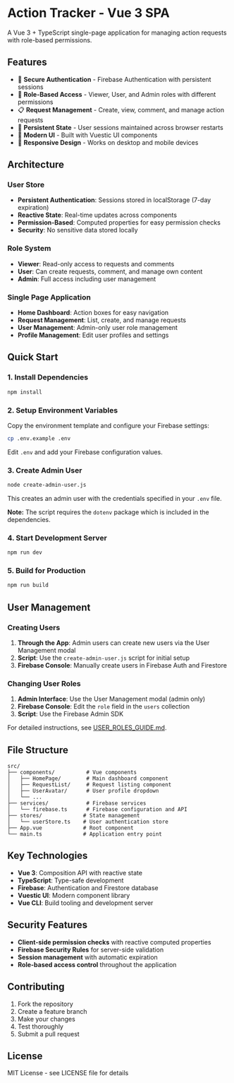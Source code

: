# Action Tracker - Vue 3 SPA

A Vue 3 + TypeScript single-page application for managing action requests with role-based permissions.

## Features

- 🔐 **Secure Authentication** - Firebase Authentication with persistent sessions
- 👥 **Role-Based Access** - Viewer, User, and Admin roles with different permissions
- 📋 **Request Management** - Create, view, comment, and manage action requests
- 💾 **Persistent State** - User sessions maintained across browser restarts
- 🎨 **Modern UI** - Built with Vuestic UI components
- 📱 **Responsive Design** - Works on desktop and mobile devices

## Architecture

### User Store

- **Persistent Authentication**: Sessions stored in localStorage (7-day expiration)
- **Reactive State**: Real-time updates across components
- **Permission-Based**: Computed properties for easy permission checks
- **Security**: No sensitive data stored locally

### Role System

- **Viewer**: Read-only access to requests and comments
- **User**: Can create requests, comment, and manage own content
- **Admin**: Full access including user management

### Single Page Application

- **Home Dashboard**: Action boxes for easy navigation
- **Request Management**: List, create, and manage requests
- **User Management**: Admin-only user role management
- **Profile Management**: Edit user profiles and settings

## Quick Start

### 1. Install Dependencies

```bash
npm install
```

### 2. Setup Environment Variables

Copy the environment template and configure your Firebase settings:

```bash
cp .env.example .env
```

Edit `.env` and add your Firebase configuration values.

### 3. Create Admin User

```bash
node create-admin-user.js
```

This creates an admin user with the credentials specified in your `.env` file.

**Note:** The script requires the `dotenv` package which is included in the dependencies.

### 4. Start Development Server

```bash
npm run dev
```

### 5. Build for Production

```bash
npm run build
```

## User Management

### Creating Users

1. **Through the App**: Admin users can create new users via the User Management modal
2. **Script**: Use the `create-admin-user.js` script for initial setup
3. **Firebase Console**: Manually create users in Firebase Auth and Firestore

### Changing User Roles

1. **Admin Interface**: Use the User Management modal (admin only)
2. **Firebase Console**: Edit the `role` field in the `users` collection
3. **Script**: Use the Firebase Admin SDK

For detailed instructions, see [USER_ROLES_GUIDE.md](./USER_ROLES_GUIDE.md).

## File Structure

```
src/
├── components/          # Vue components
│   ├── HomePage/        # Main dashboard component
│   ├── RequestList/     # Request listing component
│   ├── UserAvatar/      # User profile dropdown
│   └── ...
├── services/            # Firebase services
│   └── firebase.ts      # Firebase configuration and API
├── stores/             # State management
│   └── userStore.ts    # User authentication store
├── App.vue             # Root component
└── main.ts             # Application entry point
```

## Key Technologies

- **Vue 3**: Composition API with reactive state
- **TypeScript**: Type-safe development
- **Firebase**: Authentication and Firestore database
- **Vuestic UI**: Modern component library
- **Vue CLI**: Build tooling and development server

## Security Features

- **Client-side permission checks** with reactive computed properties
- **Firebase Security Rules** for server-side validation
- **Session management** with automatic expiration
- **Role-based access control** throughout the application

## Contributing

1. Fork the repository
2. Create a feature branch
3. Make your changes
4. Test thoroughly
5. Submit a pull request

## License

MIT License - see LICENSE file for details
